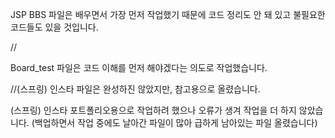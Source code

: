 JSP BBS 파일은 배우면서 가장 먼저 작업했기 때문에 코드 정리도 안 돼 있고 불필요한 코드들도 있을 것입니다.

//

Board_test 파일은 코드 이해를 먼저 해야겠다는 의도로 작업했습니다.

//(스프링) 인스타 파일은 완성하진 않았지만, 참고용으로 올렸습니다.

(스프링) 인스타 포트폴리오용으로 작업하려 했으나 오류가 생겨 작업을 더 하지 않았습니다. (백업하면서 작업 중에도 날아간 파일이 많아 급하게 남아있는 파일 올렸습니다)
